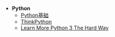 * **Python**
    *   [Python基础](/coding/Python/python_base/)
    *   [ThinkPython](/coding/Python/ThinkPython/README.md)
    *   [Learn More Python 3 The Hard Way](/coding/Python/Learn_More_Python_3_The_Hard_Way/README.md)
